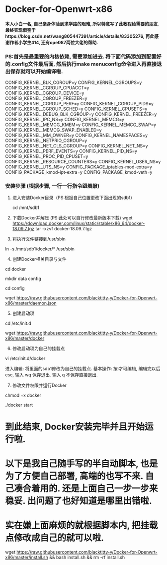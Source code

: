 Docker-for-Openwrt-x86
====


#### 本人小白一名, 自己亲身体验到求学路的艰难, 所以特意写了此教程给需要的朋友. 最终实现借鉴于https://blog.csdn.net/wang805447391/article/details/83305276, 再此感谢作者小学生414, 还有ope087两位大佬的帮助. 



### PS:首先是最重要的内核依赖, 需要添加进去. 将下面代码添加到配置好的.config文件最后面, 然后执行make menuconfig命令进入再直接退出保存就可以开始编译啦.
CONFIG_KERNEL_BLK_CGROUP=y
CONFIG_KERNEL_CGROUPS=y
CONFIG_KERNEL_CGROUP_CPUACCT=y
CONFIG_KERNEL_CGROUP_DEVICE=y
CONFIG_KERNEL_CGROUP_FREEZER=y
CONFIG_KERNEL_CGROUP_PERF=y
CONFIG_KERNEL_CGROUP_PIDS=y
CONFIG_KERNEL_CGROUP_SCHED=y
CONFIG_KERNEL_CPUSETS=y
CONFIG_KERNEL_DEBUG_BLK_CGROUP=y
CONFIG_KERNEL_FREEZER=y
CONFIG_KERNEL_IPC_NS=y
CONFIG_KERNEL_MEMCG=y
CONFIG_KERNEL_MEMCG_KMEM=y
CONFIG_KERNEL_MEMCG_SWAP=y
CONFIG_KERNEL_MEMCG_SWAP_ENABLED=y
CONFIG_KERNEL_MM_OWNER=y
CONFIG_KERNEL_NAMESPACES=y
CONFIG_KERNEL_NETPRIO_CGROUP=y
CONFIG_KERNEL_NET_CLS_CGROUP=y
CONFIG_KERNEL_NET_NS=y
CONFIG_KERNEL_PERF_EVENTS=y
CONFIG_KERNEL_PID_NS=y
CONFIG_KERNEL_PROC_PID_CPUSET=y
CONFIG_KERNEL_RESOURCE_COUNTERS=y
CONFIG_KERNEL_USER_NS=y
CONFIG_KERNEL_UTS_NS=y
CONFIG_PACKAGE_iptables-mod-extra=y
CONFIG_PACKAGE_kmod-ipt-extra=y
CONFIG_PACKAGE_kmod-veth=y




### 安装步骤 (根据步骤, 一行一行指令跟着敲)

1. 进入安装Docker目录（PS:根据自己位置更改下面出现的sdb1）

    cd /mnt/sdb1

2. 下载Docker并解压 (PS:此处可以自行修改最新版本下载)
		wget https://download.docker.com/linux/static/stable/x86_64/docker-18.09.7.tgz
		tar -xzvf docker-18.09.7.tgz

3. 将执行文件链接到/usr/sbin

ln -s /mnt/sdb1/docker/* /usr/sbin

4. 创建Docker相关目录与文件

cd docker

mkdir data config

cd config

wget https://raw.githubusercontent.com/blacktitty-y/Docker-for-Openwrt-x86/master/daemon.json

5. 创建启动项

cd /etc/init.d

wget https://raw.githubusercontent.com/blacktitty-y/Docker-for-Openwrt-x86/master/docker

6. 修改启动项为自己的挂载点

vi /etc/init.d/docker

进入编辑: 将里面的sdb1修改为自己的挂载点. 
基本操作: 按i才可编辑, 编辑完以后esc, 输入 wq 保存退出. 输入 q 不保存直接退出.

7. 修改文件权限并运行Docker

chmod +x docker

./docker start

# 到此结束, Docker安装完毕并且开始运行啦.



# 以下是我自己随手写的半自动脚本, 也是为了方便自己部署, 高端的也写不来. 自己凑合着用的. 还是上面自己一步一步来稳妥. 出问题了也好知道是哪里出错啦.

# 实在嫌上面麻烦的就根据脚本内, 把挂载点修改成自己的就可以啦.

wget https://raw.githubusercontent.com/blacktitty-y/Docker-for-Openwrt-x86/master/install.sh && bash install.sh && rm -rf install.sh
